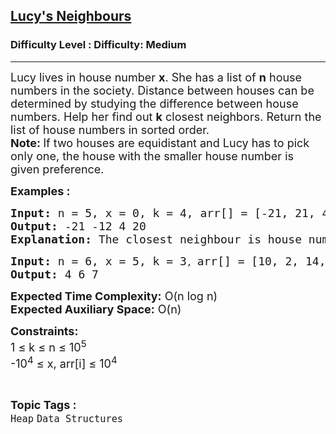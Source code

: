 <h2><a href="https://www.geeksforgeeks.org/problems/lucys-neighbours--141631/1?page=9&difficulty=Medium&status=unsolved,attempted&sortBy=accuracy">Lucy's Neighbours</a></h2><h3>Difficulty Level : Difficulty: Medium</h3><hr><div class="problems_problem_content__Xm_eO"><p><span style="font-size: 18px;">Lucy lives in house number <strong>x</strong>. She has a list of <strong>n</strong> house numbers in the society. Distance between houses can be determined by studying the difference between house numbers. Help her find out <strong>k</strong> closest neighbors. Return the list of house numbers in sorted order.<br><strong>Note: </strong>If two houses are equidistant and Lucy has to pick only one, the house with the smaller house number is given preference.</span></p>
<p><span style="font-size: 18px;"><strong>Examples :</strong></span></p>
<pre><span style="font-size: 18px;"><strong>Input: </strong>n = 5, x = 0, k = 4, arr[] = [-21, 21, 4, -12, 20] </span>
<span style="font-size: 18px;"><strong>Output: </strong>-21 -12 4 20</span>
<span style="font-size: 18px;"><strong>Explanation: </strong>The closest neighbour is house number 4. Followed by -12 and 20. -21 and 21 are both equal distance from X=0. Therefore, Lucy can only pick 1. Based on the given condition she picks -21 as it is the smaller of the two. </span>
</pre>
<pre><span style="font-size: 18px;"><strong>Input: </strong>n = 6, x = 5, k = 3</span>, <span style="font-size: 18px;">arr[] = [10, 2, 14, 4, 7, 6]</span>
<span style="font-size: 18px;"><strong>Output: </strong>4 6 7</span> 
</pre>
<p><span style="font-size: 18px;"><strong>Expected Time Complexity:</strong> O(n log n)<br><strong>Expected Auxiliary Space:</strong> O(n)</span></p>
<p><span style="font-size: 18px;"><strong>Constraints:</strong><br>1 ≤ k ≤ n ≤ 10<sup>5</sup>&nbsp;<br>-10<sup>4</sup> ≤ x, arr[i] ≤ 10<sup>4</sup></span></p></div><br><p><span style=font-size:18px><strong>Topic Tags : </strong><br><code>Heap</code>&nbsp;<code>Data Structures</code>&nbsp;